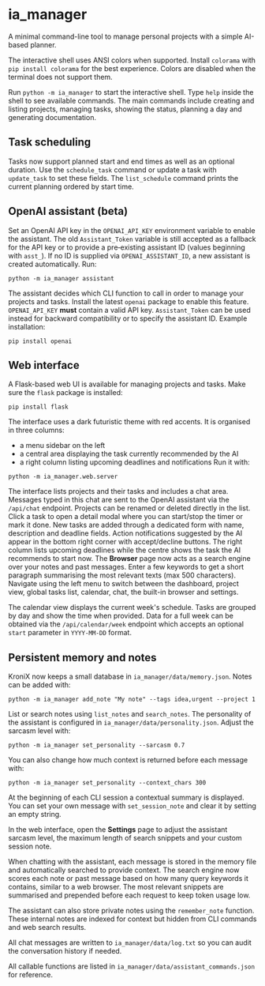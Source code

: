# ia_manager

A minimal command-line tool to manage personal projects with a simple AI-based planner.

The interactive shell uses ANSI colors when supported. Install `colorama` with
`pip install colorama` for the best experience. Colors are disabled when the
terminal does not support them.

Run `python -m ia_manager` to start the interactive shell. Type `help` inside
the shell to see available commands. The main commands include creating and
listing projects, managing tasks, showing the status, planning a day and
generating documentation.

## Task scheduling

Tasks now support planned start and end times as well as an optional duration.
Use the `schedule_task` command or update a task with `update_task` to set these
fields. The `list_schedule` command prints the current planning ordered by
start time.

## OpenAI assistant (beta)

Set an OpenAI API key in the `OPENAI_API_KEY` environment variable to enable the
assistant. The old `Assistant_Token` variable is still accepted as a fallback
for the API key or to provide a pre‑existing assistant ID (values beginning with
`asst_`). If no ID is supplied via `OPENAI_ASSISTANT_ID`, a new assistant is
created automatically. Run:

```
python -m ia_manager assistant
```

The assistant decides which CLI function to call in order to manage your
projects and tasks. Install the latest `openai` package to enable this feature.
`OPENAI_API_KEY` **must** contain a valid API key. `Assistant_Token` can be used
instead for backward compatibility or to specify the assistant ID. Example
installation:

```
pip install openai
```

## Web interface

A Flask-based web UI is available for managing projects and tasks. Make sure the
`flask` package is installed:

```
pip install flask
```

The interface uses a dark futuristic theme with red accents. It is organised in
three columns:

* a menu sidebar on the left
* a central area displaying the task currently recommended by the AI
* a right column listing upcoming deadlines and notifications
Run it with:

```
python -m ia_manager.web.server
```

The interface lists projects and their tasks and includes a chat area.
Messages typed in this chat are sent to the OpenAI assistant via the
`/api/chat` endpoint.
Projects can be renamed or deleted directly in the list.
Click a task to open a detail modal where you can start/stop the timer or mark it done.
New tasks are added through a dedicated form with name, description and deadline fields.
Action notifications suggested by the AI appear in the bottom right corner with accept/decline buttons.
The right column lists upcoming deadlines while the centre shows the task the AI recommends to start now.
The **Browser** page now acts as a search engine over your notes and past messages. Enter a few keywords to get a short paragraph summarising the most relevant texts (max 500 characters).
Navigate using the left menu to switch between the dashboard, project view,
global tasks list, calendar, chat, the built-in browser and settings.

The calendar view displays the current week's schedule. Tasks are grouped by day
and show the time when provided. Data for a full week can be obtained via the
`/api/calendar/week` endpoint which accepts an optional `start` parameter in
`YYYY-MM-DD` format.

## Persistent memory and notes

KroniX now keeps a small database in `ia_manager/data/memory.json`. Notes can be
added with:

```
python -m ia_manager add_note "My note" --tags idea,urgent --project 1
```

List or search notes using `list_notes` and `search_notes`. The personality of
the assistant is configured in `ia_manager/data/personality.json`. Adjust the
sarcasm level with:

```
python -m ia_manager set_personality --sarcasm 0.7
```
You can also change how much context is returned before each message with:

```
python -m ia_manager set_personality --context_chars 300
```

At the beginning of each CLI session a contextual summary is displayed. You can
set your own message with `set_session_note` and clear it by setting an empty
string.

In the web interface, open the **Settings** page to adjust the assistant
sarcasm level, the maximum length of search snippets and your custom session
note.

When chatting with the assistant, each message is stored in the memory file and
automatically searched to provide context. The search engine now scores each
note or past message based on how many query keywords it contains,
similar to a web browser. The most relevant snippets are summarised and
prepended before each request to keep token usage low.

The assistant can also store private notes using the `remember_note` function.
These internal notes are indexed for context but hidden from CLI commands and
web search results.

All chat messages are written to `ia_manager/data/log.txt` so you can audit the
conversation history if needed.

All callable functions are listed in `ia_manager/data/assistant_commands.json`
for reference.
